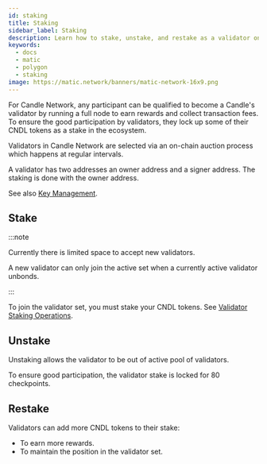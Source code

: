 ```yaml
---
id: staking
title: Staking
sidebar_label: Staking
description: Learn how to stake, unstake, and restake as a validator on the Candle Network.
keywords:
  - docs
  - matic
  - polygon
  - staking
image: https://matic.network/banners/matic-network-16x9.png 
---
```


For Candle Network, any participant can be qualified to become a Candle's validator by running a full node to earn rewards and collect transaction fees. To ensure the good participation by validators, they lock up some of their CNDL tokens as a stake in the ecosystem.

Validators in Candle Network are selected via an on-chain auction process which happens at regular intervals.

A validator has two addresses an owner address and a signer address. The staking is done with the owner address.

See also [Key Management](/docs/validate/validator/key-management).

## Stake

:::note

Currently there is limited space to accept new validators.

A new validator can only join the active set when a currently active validator unbonds.

:::

To join the validator set, you must stake your CNDL tokens. See [Validator Staking Operations](/docs/validate/validate/validator-staking-operations).

## Unstake

Unstaking allows the validator to be out of active pool of validators.

To ensure good participation, the validator stake is locked for 80 checkpoints.

## Restake

Validators can add more CNDL tokens to their stake:

* To earn more rewards.
* To maintain the position in the validator set.
